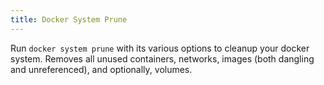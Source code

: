 ```yaml
---
title: Docker System Prune
---
```


Run `docker system prune` with its various options to cleanup your
docker system. Removes all unused containers, networks, images (both
dangling and unreferenced), and optionally, volumes.
